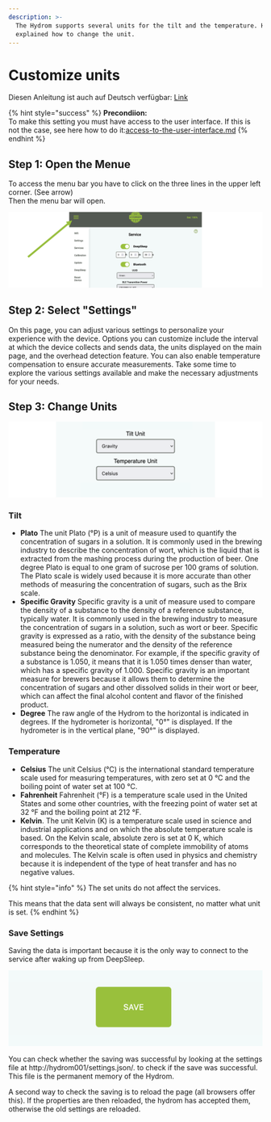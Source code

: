 ```yaml
---
description: >-
  The Hydrom supports several units for the tilt and the temperature. Here is
  explained how to change the unit.
---
```


# Customize units

Diesen Anleitung ist auch auf Deutsch verfügbar: [Link](https://anleitung.hydrom.io)

{% hint style="success" %}
**Precondiion:**\
To make this setting you must have access to the user interface. If this is not the case, see here how to do it:[access-to-the-user-interface.md](../readme/access-to-the-user-interface.md "mention")
{% endhint %}

## Step 1: Open the Menue

To access the menu bar you have to click on the three lines in the upper left corner. (See arrow)\
Then the menu bar will open.

![access the menu bar by clicking the three lines in the upper left corner](../.gitbook/assets/Folie4.png)

## Step 2: Select "Settings"

On this page, you can adjust various settings to personalize your experience with the device. Options you can customize include the interval at which the device collects and sends data, the units displayed on the main page, and the overhead detection feature. You can also enable temperature compensation to ensure accurate measurements. Take some time to explore the various settings available and make the necessary adjustments for your needs.

## Step 3: Change Units

![](../.gitbook/assets/Folie16.png)

### Tilt

* **Plato** The unit Plato (°P) is a unit of measure used to quantify the concentration of sugars in a solution. It is commonly used in the brewing industry to describe the concentration of wort, which is the liquid that is extracted from the mashing process during the production of beer. One degree Plato is equal to one gram of sucrose per 100 grams of solution. The Plato scale is widely used because it is more accurate than other methods of measuring the concentration of sugars, such as the Brix scale.
* **Specific Gravity** Specific gravity is a unit of measure used to compare the density of a substance to the density of a reference substance, typically water. It is commonly used in the brewing industry to measure the concentration of sugars in a solution, such as wort or beer. Specific gravity is expressed as a ratio, with the density of the substance being measured being the numerator and the density of the reference substance being the denominator. For example, if the specific gravity of a substance is 1.050, it means that it is 1.050 times denser than water, which has a specific gravity of 1.000. Specific gravity is an important measure for brewers because it allows them to determine the concentration of sugars and other dissolved solids in their wort or beer, which can affect the final alcohol content and flavor of the finished product.
* **Degree** The raw angle of the Hydrom to the horizontal is indicated in degrees. If the hydrometer is horizontal, "0°" is displayed. If the hydrometer is in the vertical plane, "90°" is displayed.

### Temperature

* **Celsius** The unit Celsius (°C) is the international standard temperature scale used for measuring temperatures, with zero set at 0 °C and the boiling point of water set at 100 °C.
* **Fahrenheit** Fahrenheit (°F) is a temperature scale used in the United States and some other countries, with the freezing point of water set at 32 °F and the boiling point at 212 °F.
* **Kelvin**. The unit Kelvin (K) is a temperature scale used in science and industrial applications and on which the absolute temperature scale is based. On the Kelvin scale, absolute zero is set at 0 K, which corresponds to the theoretical state of complete immobility of atoms and molecules. The Kelvin scale is often used in physics and chemistry because it is independent of the type of heat transfer and has no negative values.

{% hint style="info" %}
The set units do not affect the services.

This means that the data sent will always be consistent, no matter what unit is set.
{% endhint %}

### Save Settings

Saving the data is important because it is the only way to connect to the service after waking up from DeepSleep.

![Pressing the "save" button saves the settings.](../.gitbook/assets/Folie5.png)

You can check whether the saving was successful by looking at the settings file at http://hydrom001/settings.json/. to check if the save was successful. This file is the permanent memory of the Hydrom.

A second way to check the saving is to reload the page (all browsers offer this). If the properties are then reloaded, the hydrom has accepted them, otherwise the old settings are reloaded.
